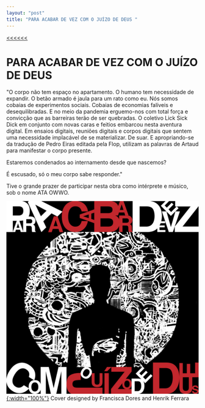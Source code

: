 ```yaml
---
layout: "post"
title: "PARA ACABAR DE VEZ COM O JUÍZO DE DEUS "
---
```

[<<<<<<](/updates.html)
# PARA ACABAR DE VEZ COM O JUÍZO DE DEUS

"O corpo não tem espaço no apartamento. O humano tem necessidade de expandir. O betão armado é jaula para um rato como eu. Nós somos cobaias de experimentos sociais. Cobaias de economias falíveis e desequilibradas. E no meio da pandemia erguemo-nos com total força e convicção que as barreiras terão de ser quebradas. O coletivo Lick Sick Dick em conjunto com novas caras e feitios embarcou nesta aventura digital. Em ensaios digitais, reuniões digitais e corpos digitais que sentem uma necessidade implacável de se materializar. De suar. E apropriando-se da tradução de Pedro Eiras editada pela Flop, utilizam as palavras de Artaud para manifestar o corpo presente.

Estaremos condenados ao internamento desde que nascemos?

É escusado, só o meu corpo sabe responder."


Tive o grande prazer de participar nesta obra como intérprete e músico, sob o nome ATA OWWO.

[![Cover Para Acabar de Vez](/assets/music/paraacabardevez_cover.jpg){:width="100%"}][OUVIRPARAACABARDEVEZ]
Cover designed by Francisca Dores and Henrik Ferrara

[OUVIRPARAACABARDEVEZ]: https://licksickdick.bandcamp.com/releases